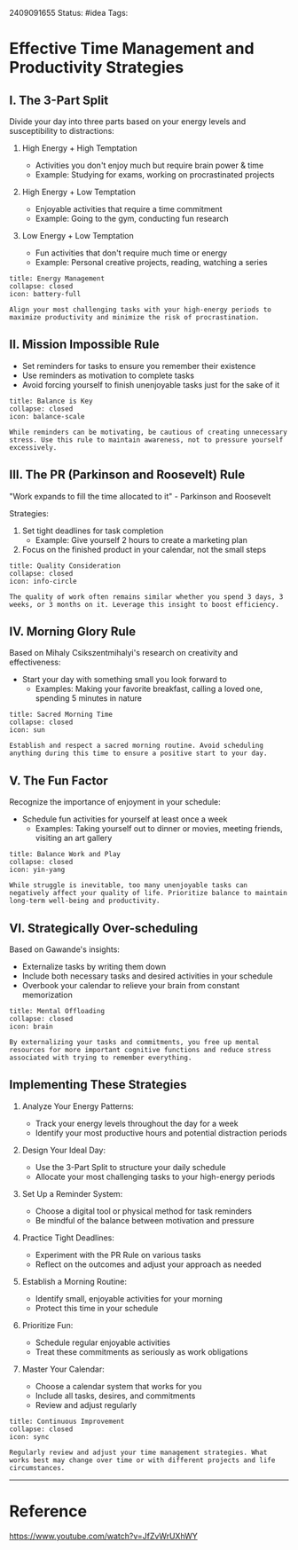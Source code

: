 2409091655
	Status: #idea 
		Tags: 

# Effective Time Management and Productivity Strategies


## I. The 3-Part Split

Divide your day into three parts based on your energy levels and susceptibility to distractions:

1. High Energy + High Temptation
   - Activities you don't enjoy much but require brain power & time
   - Example: Studying for exams, working on procrastinated projects

2. High Energy + Low Temptation
   - Enjoyable activities that require a time commitment
   - Example: Going to the gym, conducting fun research

3. Low Energy + Low Temptation
   - Fun activities that don't require much time or energy
   - Example: Personal creative projects, reading, watching a series

```ad-tip
title: Energy Management
collapse: closed
icon: battery-full

Align your most challenging tasks with your high-energy periods to maximize productivity and minimize the risk of procrastination.
```

## II. Mission Impossible Rule

- Set reminders for tasks to ensure you remember their existence
- Use reminders as motivation to complete tasks
- Avoid forcing yourself to finish unenjoyable tasks just for the sake of it

```ad-warning
title: Balance is Key
collapse: closed
icon: balance-scale

While reminders can be motivating, be cautious of creating unnecessary stress. Use this rule to maintain awareness, not to pressure yourself excessively.
```

## III. The PR (Parkinson and Roosevelt) Rule

"Work expands to fill the time allocated to it" - Parkinson and Roosevelt

Strategies:
1. Set tight deadlines for task completion
   - Example: Give yourself 2 hours to create a marketing plan
2. Focus on the finished product in your calendar, not the small steps

```ad-info
title: Quality Consideration
collapse: closed
icon: info-circle

The quality of work often remains similar whether you spend 3 days, 3 weeks, or 3 months on it. Leverage this insight to boost efficiency.
```

## IV. Morning Glory Rule

Based on Mihaly Csikszentmihalyi's research on creativity and effectiveness:

- Start your day with something small you look forward to
  - Examples: Making your favorite breakfast, calling a loved one, spending 5 minutes in nature

```ad-tip
title: Sacred Morning Time
collapse: closed
icon: sun

Establish and respect a sacred morning routine. Avoid scheduling anything during this time to ensure a positive start to your day.
```

## V. The Fun Factor

Recognize the importance of enjoyment in your schedule:

- Schedule fun activities for yourself at least once a week
  - Examples: Taking yourself out to dinner or movies, meeting friends, visiting an art gallery

```ad-warning
title: Balance Work and Play
collapse: closed
icon: yin-yang

While struggle is inevitable, too many unenjoyable tasks can negatively affect your quality of life. Prioritize balance to maintain long-term well-being and productivity.
```

## VI. Strategically Over-scheduling

Based on Gawande's insights:

- Externalize tasks by writing them down
- Include both necessary tasks and desired activities in your schedule
- Overbook your calendar to relieve your brain from constant memorization

```ad-info
title: Mental Offloading
collapse: closed
icon: brain

By externalizing your tasks and commitments, you free up mental resources for more important cognitive functions and reduce stress associated with trying to remember everything.
```

## Implementing These Strategies

1. Analyze Your Energy Patterns:
   - Track your energy levels throughout the day for a week
   - Identify your most productive hours and potential distraction periods

2. Design Your Ideal Day:
   - Use the 3-Part Split to structure your daily schedule
   - Allocate your most challenging tasks to your high-energy periods

3. Set Up a Reminder System:
   - Choose a digital tool or physical method for task reminders
   - Be mindful of the balance between motivation and pressure

4. Practice Tight Deadlines:
   - Experiment with the PR Rule on various tasks
   - Reflect on the outcomes and adjust your approach as needed

5. Establish a Morning Routine:
   - Identify small, enjoyable activities for your morning
   - Protect this time in your schedule

6. Prioritize Fun:
   - Schedule regular enjoyable activities
   - Treat these commitments as seriously as work obligations

7. Master Your Calendar:
   - Choose a calendar system that works for you
   - Include all tasks, desires, and commitments
   - Review and adjust regularly

```ad-tip
title: Continuous Improvement
collapse: closed
icon: sync

Regularly review and adjust your time management strategies. What works best may change over time or with different projects and life circumstances.
```
---
# Reference

https://www.youtube.com/watch?v=JfZvWrUXhWY